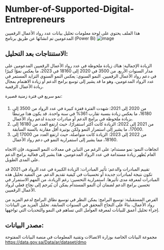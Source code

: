 # Number-of-Supported-Digital-Entrepreneurs
هذا الملف يحتوي على لوحة معلومات تحليل بيانات عدد رواد الأعمال الرقميين المدعومين تم انشائها عن طريق برنامج (Power Bi)
![image](https://github.com/user-attachments/assets/d2db8b42-9238-4ae1-942c-9b074adef5da)

## الاستنتاجات بعد التحليل:
الزيادة الإجمالية: هناك زيادة ملحوظة في عدد رواد الأعمال الرقميين المدعومين على مدار السنوات الأربع. من 3500 في 2020 إلى 18160 في 2023، ما يعكس نموًا كبيرًا في دعم رواد الأعمال الرقميين.
النمو السنوي: يعكس النمو السنوي التزايد المستمر في عدد الرواد المدعومين، وهو ما قد يشير إلى توسع برامج الدعم أو زيادة الاهتمام بمجال ريادة الأعمال الرقمية.

نمو سريع في فترة زمنية قصيرة:

###
1.  من 2020 إلى 2021: شهدت الفترة قفزة كبيرة في عدد الرواد من 3500 إلى 16180، ما يعكس زيادة بنسبة تقارب 361% في سنة واحدة. قد يكون هذا مرتبطًا بزيادة ملحوظة في برامج الدعم أو مبادرات جديدة لدعم رواد الأعمال.
2.  من 2021 إلى 2022: الزيادة كانت أكثر استقرارًا، حيث ارتفع العدد من 16180 إلى 17000، ما يشير إلى استمرار النمو ولكن بوتيرة أقل مقارنة بالسنة السابقة.
3.  من 2022 إلى 2023: الزيادة كانت متواصلة، حيث ارتفع العدد من 17000 إلى 18160، مما يشير إلى استمرارية النمو في دعم رواد الأعمال.


اتجاهات النمو:
نمو مستدام: على الرغم من التباين في معدلات النمو السنوية، فإن الاتجاه العام يُظهر زيادة مستدامة في عدد الرواد المدعومين. هذا يشير إلى فعالية برامج الدعم على المدى الطويل.

تقييم المبادرات والدعم:
تأثير المبادرات: الزيادة الكبيرة في عدد الرواد في 2021 قد تكون نتيجة لمبادرات جديدة أو تحسينات في كيفية تقديم الدعم. من المفيد تحليل هذه المبادرات لمعرفة مدى تأثيرها.
استمرارية التحسين: رغم الزيادة، من المهم الاستمرار في تحسين برامج الدعم لضمان أن النمو المستدام يمكن أن يُترجم إلى نجاح فعلي لرواد الأعمال الرقميين.

الفرص المستقبلية:
توسيع البرامج: يمكن النظر في توسيع نطاق البرامج لدعم المزيد من رواد الأعمال، بناءً على النجاح المحقق في السنوات السابقة.
تحليل المزيد من البيانات: إجراء تحليل أعمق للبيانات لمعرفة العوامل التي تساهم في النمو والتحديات التي تواجهها.
## مصدر البيانات:
 مجموعة البيانات الخاصة بوزارة الاتصالات وتقنية المعلومات في منصة البيانات المفتوحة
[https://data.gov.sa/Data/ar/dataset/dmo
](https://open.data.gov.sa/ar/datasets/view/99bdf3c8-39ce-463e-917c-6feb6e63d0ef/resources)


